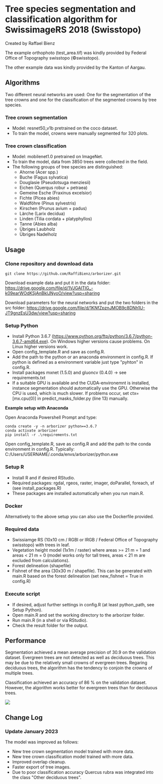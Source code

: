 # Tree species segmentation and classification algorithm for SwissimageRS 2018 (Swisstopo)
Created by Raffael Bienz

The example orthophoto (test_area.tif) was kindly provided by Federal Office of Topography swisstopo (©swisstopo).

The other example data was kindly provided by the Kanton of Aargau.

## Algorithms
Two different neural networks are used: One for the segmentation of the tree crowns and one for the classification of the segmented crowns by tree species.

### Tree crown segmentation
- Model: resnet50_v1b pretrained on the coco dataset. 
- To train the model, crowns were manually segmented for 320 plots.

### Tree crown classification
- Model: mobilenet1.0 pretrained on ImageNet.
- To train the model, data from 3850 trees were collected in the field.
- The following groups of tree species are distinguished:
    - Ahorne (Acer spp.)
    - Buche (Fagus sylvatica)
    - Douglasie (Pseudotsuga menziesii)
    - Eichen (Querqus robur + petraea)
    - Gemeine Esche (Fraxinus excelsior)
    - Fichte (Picea abies)
    - Waldföhre (Pinus sylvestris)
    - Kirschen (Prunus avium + padus)
    - Lärche (Larix decidua)
    - Linden (Tilia cordata + platyphyllos)
    - Tanne (Abies alba)
    - Übriges Laubholz
    - Übriges Nadelholz

## Usage

### Clone repository and download data
```
git clone https://github.com/RaffiBienz/arborizer.git
```
Download example data and put it in the data folder: https://drive.google.com/file/d/1VJGAITIG_-k09earWOdKSjAnBkIJNyoO/view?usp=sharing

Download parameters for the neural networks and put the two folders in the src folder: https://drive.google.com/file/d/1KNfZpznJMOB9c8DNh1U-JT9gnzEsU3dw/view?usp=sharing


### Setup Python
- Install Python 3.6.7 (https://www.python.org/ftp/python/3.6.7/python-3.6.7-amd64.exe). On Windows higher versions cause problems. On Linux higher versions work.
- Open config_template.R and save as config.R.
- Add the path to the python or an anaconda environment in config.R. If python is defined as a environment variable just type "pyhton" in config.R.
- Install packages mxnet (1.5.0) and gluoncv (0.4.0) -> see requirements.txt
- If a suitable GPU is available and the CUDA-environemnt is installed, instance segmentation should automatically use the GPU. Otherwise the CPU is used, which is much slower. If problems occur, set ctx=[mx.cpu(0)] in predict_masks_folder.py (line 13) manually.

**Example setup with Anaconda**

Open Anaconda Powershell Prompt and type:
```
conda create -y -n arborizer python==3.6.7
conda activate arborizer
pip install -r .\requirements.txt
```
Open config_template.R, save as config.R and add the path to the conda environment in config.R. Typically: C:/Users/USERNAME/.conda/envs/arborizer/python.exe

### Setup R
- Install R and if desired RStudio.
- Required packages: rgdal, rgeos, raster, imager, doParallel, foreach, sf (see install_packages.R)
- These packages are installed automatically when you run main.R.

### Docker
Alternatively to the above setup you can also use the Dockerfile provided.

### Required data
- Swissiamge RS (10x10 cm / RGBI or IRGB / Federal Office of Topography swisstopo) with trees in leaf.
- Vegetation height model (1x1m / raster) where areas >= 21 m = 1 and areas < 21 m = 0 (model works only for tall trees, areas < 21 m are excluded from calculations).
- Forest delineation (shapefile)
- Fishnet of the area (30x30 m / shapefile). This can be generated with main.R based on the forest delineation (set new_fishnet = True in config.R)

### Execute script
- If desired, adjust further settings in config.R (at least python_path, see Setup Python).
- Open main.R and set the working directory to the arborizer folder.
- Run main.R (in a shell or via RStudio).
- Check the result folder for the output.

## Performance
Segmentation achieved a mean average precision of 30.9 on the validation dataset. Evergreen trees are not detected as well as deciduous trees. This may be due to the relatively small crowns of evergreen trees. Regaring deciduous trees, the algorithm has the tendency to conjoin the crowns of multiple trees.

Classification achieved an accuracy of 86 % on the validation dataset. However, the algorithm works better for evergreen trees than for deciduous trees.


![](example.png)

## Change Log
### Update January 2023
The model was improved as follows:
- New tree crown segmentation model trained with more data.
- New tree crown classification model trained with more data.
- Improved overlap cleanup.
- Faster export of tree images.
- Due to poor classification accuracy Quercus rubra was integrated into the class "Other deciduous trees".
